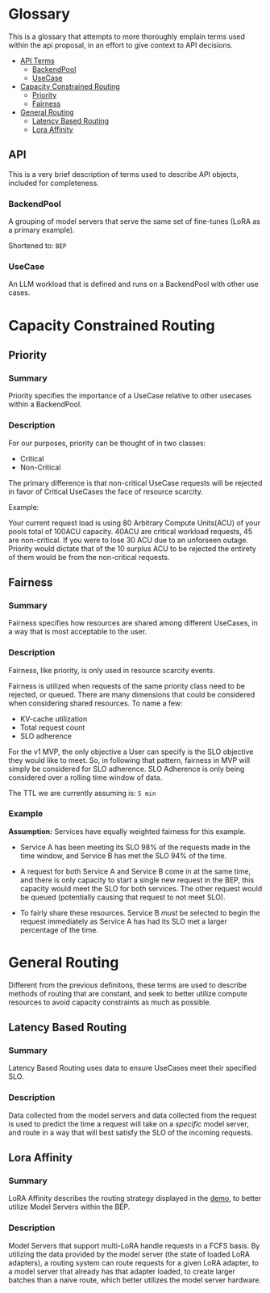 # Glossary

This is a glossary that attempts to more thoroughly emplain terms used within the api proposal, in an effort to give context to API decisions.

<!-- toc -->
- [API Terms](#api)
    - [BackendPool](#backendpool)
    - [UseCase](#UseCase)
- [Capacity Constrained Routing](#capacity-constrained-routing)
    -   [Priority](#priority)
    -   [Fairness](#fairness)
- [General Routing](#general-routing)
    -   [Latency Based Routing](#latency-based-routing)
    -   [Lora Affinity](#lora-affinity)


<!-- /toc -->

## API
This is a very brief description of terms used to describe API objects, included for completeness.

### BackendPool
A grouping of model servers that serve the same set of fine-tunes (LoRA as a primary example). 

Shortened to: `BEP`

### UseCase
An LLM workload that is defined and runs on a BackendPool with other use cases.

# Capacity Constrained Routing

## Priority

### Summary
Priority specifies the importance of a UseCase relative to other usecases within a BackendPool. 

### Description

For our purposes, priority can be thought of in two classes:
- Critical
- Non-Critical

The primary difference is that non-critical UseCase requests will be rejected in favor of Critical UseCases the face of resource scarcity. 

Example: 

Your current request load is using 80 Arbitrary Compute Units(ACU) of your pools total of 100ACU capacity. 40ACU are critical workload requests, 45 are non-critical. If you were to lose 30 ACU due to an unforseen outage. Priority would dictate that of the 10 surplus ACU to be rejected the entirety of them would be from the non-critical requests. 

## Fairness

### Summary
Fairness specifies how resources are shared among different UseCases, in a way that is most acceptable to the user.

### Description

Fairness, like priority, is only used in resource scarcity events. 

Fairness is utilized when requests of the same priority class need to be rejected, or queued. There are many dimensions that could be considered when considering shared resources. To name a few:
- KV-cache utilization
- Total request count
- SLO adherence

For the v1 MVP, the only objective a User can specify is the SLO objective they would like to meet. So, in following that pattern, fairness in MVP will simply be considered for SLO adherence. SLO Adherence is only being considered over a rolling time window of data. 

The TTL we are currently assuming is: `5 min` 

### Example

**Assumption:** Services have equally weighted fairness for this example.

- Service A has been meeting its SLO 98% of the requests made in the time window, and Service B has met the SLO 94% of the time.

- A request for both Service A and Service B come in at the same time, and there is only capacity to start a single new request in the BEP, this capacity would meet the SLO for both services. The other request would be queued (potentially causing that request to not meet SLO).

- To fairly share these resources. Service B *must* be selected to begin the request immediately as Service A has had its SLO met a larger percentage of the time.

# General Routing
Different from the previous definitons, these terms are used to describe methods of routing that are constant, and seek to better utilize compute resources to avoid capacity constraints as much as possible.

## Latency Based Routing

### Summary
Latency Based Routing uses data to ensure UseCases meet their specified SLO.

### Description
Data collected from the model servers and data collected from the request is used to predict the time a request will take on a *specific* model server, and route in a way that will best satisfy the SLO of the incoming requests.

## Lora Affinity

### Summary
LoRA Affinity describes the routing strategy displayed in the [demo](https://youtu.be/NUBZg_uqqXk?si=v681EeYdGUGEVqQQ&t=1458), to better utilize Model Servers within the BEP.

### Description
Model Servers that support multi-LoRA handle requests in a FCFS basis. By utilizing the data provided by the model server (the state of loaded LoRA adapters), a routing system can route requests for a given LoRA adapter, to a model server that already has that adapter loaded, to create larger batches than a naive route, which better utilizes the model server hardware. 
